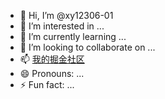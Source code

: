 - 👋 Hi, I’m @xy12306-01
- 👀 I’m interested in ...
- 🌱 I’m currently learning ...
- 💞️ I’m looking to collaborate on ...
- 📫 [我的掘金社区](https://juejin.cn/user/2232425500384467/posts)
- 😄 Pronouns: ...
- ⚡ Fun fact: ...

<!---
xy12306-01/xy12306-01 is a ✨ special ✨ repository because its `README.md` (this file) appears on your GitHub profile.
You can click the Preview link to take a look at your changes.
--->
